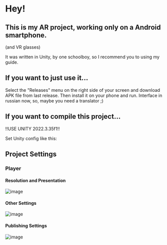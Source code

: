 # Hey! 
## This is my AR project, working only on a Android smartphone. 
(and VR glasses)

It was written in Unity, by one schoolboy, so I recommend you to using my guide.

## If you want to just use it...
Select the "Releases" menu on the right side of your screen and download APK file from last release. Then install it on your phone and run. Interface in russian now, so, maybe you need a translator ;)

## If you want to compile this project...

!!USE UNITY 2022.3.35f1!!

Set Unity config like this:

## Project Settings
### Player
#### Resolution and Presentation
![image](https://github.com/ZernovTechno/AR/assets/90546939/a37b0eda-85c2-4c09-a83c-4e5bcf3da646)

#### Other Settings
![image](https://github.com/ZernovTechno/AR/assets/90546939/6ccac38f-c521-406d-8782-dbe65974547b)

#### Publishing Settings
![image](https://github.com/ZernovTechno/AR/assets/90546939/07f3d81a-a2b9-4af5-9bde-126a721199a9)

